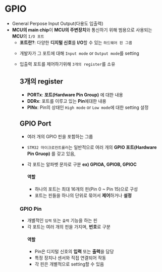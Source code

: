 # GPIO
- General Perpose Input Output(다용도 입출력) 
- **MCU의 main chip**이 **MCU의 주변장치**와 통신하기 위해 범용으로 사용되는 **MCU**의 `I/O 포트`	
	* **포트란?**: 다양한 **디지털 신호**를 **I/O**할 수 있는 `하드웨어 핀 그룹`
  + 개발자가 그 포트에 대해 `Input mode` or `Output mode`를 setting
  + 입출력 포트를 제어하기위해 `3개의 register`를 소유
  
	## 3개의 register
    + **PORTx**: **포트(Hardware Pin Group)** 에 대한 내용
    + **DDRx**: 포트를 이루고 있는 **Pin**에대한 내용
    + **PINx**: Pin의 상태인 `High mode` or `Low mode`에 대한 setting 설정

	## GPIO Port
	- 여러 개의 GPIO 핀을 포함하는 그룹
	- `STM32 마이크로컨트롤러`는 일반적으로 여러 개의 **GPIO 포트(Hardware Pin Gruop)** 를 갖고 있음,
	- 각 포트는 알파벳 문자로 구분 **ex) GPIOA, GPIOB, GPIOC**

		#### 역할
		- 하나의 포트는 최대 16개의 핀(Pin 0 ~ Pin 15)으로 구성
		- 포트는 핀들을 하나의 단위로 묶어서 **제어**하거나 **설정**

	### GPIO Pin
	- 개별적인 `입력` 또는 `출력` 기능을 하는 핀
	- 각 포트는 여러 개의 핀을 가지며, **번호**로 구분
		#### 역할
		- Pin은 디지털 신호의 **입력** 또는 **출력**을 담당
		- 특정 장치나 센서와 직접 연결되어 작동
		- 각 핀은 개별적으로 setting할 수 있음